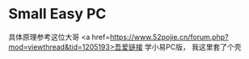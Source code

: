 # Small Easy PC
具体原理参考这位大哥 <a href=https://www.52pojie.cn/forum.php?mod=viewthread&tid=1205193>吾爱链接</a>
学小易PC版， 我这里套了个壳
